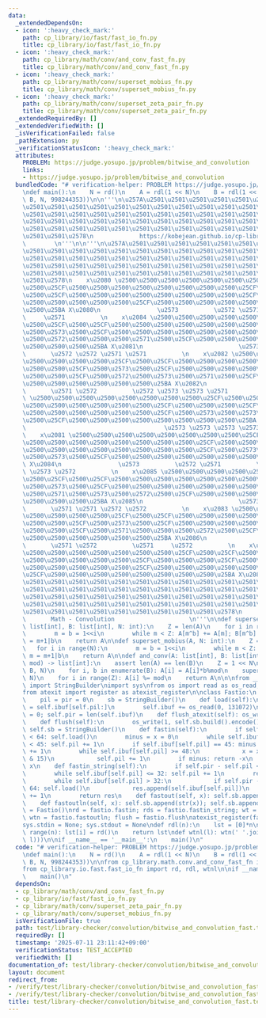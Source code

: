 ```yaml
---
data:
  _extendedDependsOn:
  - icon: ':heavy_check_mark:'
    path: cp_library/io/fast/fast_io_fn.py
    title: cp_library/io/fast/fast_io_fn.py
  - icon: ':heavy_check_mark:'
    path: cp_library/math/conv/and_conv_fast_fn.py
    title: cp_library/math/conv/and_conv_fast_fn.py
  - icon: ':heavy_check_mark:'
    path: cp_library/math/conv/superset_mobius_fn.py
    title: cp_library/math/conv/superset_mobius_fn.py
  - icon: ':heavy_check_mark:'
    path: cp_library/math/conv/superset_zeta_pair_fn.py
    title: cp_library/math/conv/superset_zeta_pair_fn.py
  _extendedRequiredBy: []
  _extendedVerifiedWith: []
  _isVerificationFailed: false
  _pathExtension: py
  _verificationStatusIcon: ':heavy_check_mark:'
  attributes:
    PROBLEM: https://judge.yosupo.jp/problem/bitwise_and_convolution
    links:
    - https://judge.yosupo.jp/problem/bitwise_and_convolution
  bundledCode: "# verification-helper: PROBLEM https://judge.yosupo.jp/problem/bitwise_and_convolution\n\
    \ndef main():\n    N = rd()\n    A = rdl(1 << N)\n    B = rdl(1 << N)\n    wtnl(and_conv(A,\
    \ B, N, 998244353))\n\n'''\n\u257A\u2501\u2501\u2501\u2501\u2501\u2501\u2501\u2501\
    \u2501\u2501\u2501\u2501\u2501\u2501\u2501\u2501\u2501\u2501\u2501\u2501\u2501\
    \u2501\u2501\u2501\u2501\u2501\u2501\u2501\u2501\u2501\u2501\u2501\u2501\u2501\
    \u2501\u2501\u2501\u2501\u2501\u2501\u2501\u2501\u2501\u2501\u2501\u2501\u2501\
    \u2501\u2501\u2501\u2501\u2501\u2501\u2501\u2501\u2501\u2501\u2501\u2501\u2501\
    \u2501\u2501\u2578\n             https://kobejean.github.io/cp-library       \
    \        \n'''\n\n'''\n\u257A\u2501\u2501\u2501\u2501\u2501\u2501\u2501\u2501\u2501\
    \u2501\u2501\u2501\u2501\u2501\u2501\u2501\u2501\u2501\u2501\u2501\u2501\u2501\
    \u2501\u2501\u2501\u2501\u2501\u2501\u2501\u2501\u2501\u2501\u2501\u2501\u2501\
    \u2501\u2501\u2501\u2501\u2501\u2501\u2501\u2501\u2501\u2501\u2501\u2501\u2501\
    \u2501\u2501\u2501\u2501\u2501\u2501\u2501\u2501\u2501\u2501\u2501\u2501\u2501\
    \u2501\u2578\n    x\u2080 \u2500\u2500\u2500\u2500\u2500\u2500\u2500\u2500\u25CF\
    \u2500\u25CF\u2500\u2500\u2500\u2500\u2500\u2500\u2500\u2500\u25CF\u2500\u2500\
    \u2500\u25CF\u2500\u2500\u2500\u2500\u2500\u2500\u2500\u2500\u25CF\u2500\u2500\
    \u2500\u2500\u2500\u2500\u2500\u25CF\u2500\u2500\u2500\u2500\u2500\u2500\u2500\
    \u2500\u25BA X\u2080\n                \u2573          \u2572 \u2571          \u2572\
    \     \u2571          \n    x\u2084 \u2500\u2500\u2500\u2500\u2500\u2500\u2500\
    \u2500\u25CF\u2500\u25CF\u2500\u2500\u2500\u2500\u2500\u2500\u2500\u2500\u25CF\
    \u2500\u2573\u2500\u25CF\u2500\u2500\u2500\u2500\u2500\u2500\u2500\u2500\u25CF\
    \u2500\u2572\u2500\u2500\u2500\u2571\u2500\u25CF\u2500\u2500\u2500\u2500\u2500\
    \u2500\u2500\u2500\u25BA X\u2081\n                           \u2573 \u2573   \
    \       \u2572 \u2572 \u2571 \u2571          \n    x\u2082 \u2500\u2500\u2500\u2500\
    \u2500\u2500\u2500\u2500\u25CF\u2500\u25CF\u2500\u2500\u2500\u2500\u2500\u2500\
    \u2500\u2500\u25CF\u2500\u2573\u2500\u25CF\u2500\u2500\u2500\u2500\u2500\u2500\
    \u2500\u2500\u25CF\u2500\u2572\u2500\u2573\u2500\u2571\u2500\u25CF\u2500\u2500\
    \u2500\u2500\u2500\u2500\u2500\u2500\u25BA X\u2082\n                \u2573   \
    \       \u2571 \u2572          \u2572 \u2573 \u2573 \u2571          \n    x\u2086\
    \ \u2500\u2500\u2500\u2500\u2500\u2500\u2500\u2500\u25CF\u2500\u25CF\u2500\u2500\
    \u2500\u2500\u2500\u2500\u2500\u2500\u25CF\u2500\u2500\u2500\u25CF\u2500\u2500\
    \u2500\u2500\u2500\u2500\u2500\u2500\u25CF\u2500\u2573\u2500\u2573\u2500\u2573\
    \u2500\u25CF\u2500\u2500\u2500\u2500\u2500\u2500\u2500\u2500\u25BA X\u2083\n \
    \                                       \u2573 \u2573 \u2573 \u2573         \n\
    \    x\u2081 \u2500\u2500\u2500\u2500\u2500\u2500\u2500\u2500\u25CF\u2500\u25CF\
    \u2500\u2500\u2500\u2500\u2500\u2500\u2500\u2500\u25CF\u2500\u2500\u2500\u25CF\
    \u2500\u2500\u2500\u2500\u2500\u2500\u2500\u2500\u25CF\u2500\u2573\u2500\u2573\
    \u2500\u2573\u2500\u25CF\u2500\u2500\u2500\u2500\u2500\u2500\u2500\u2500\u25BA\
    \ X\u2084\n                \u2573          \u2572 \u2571          \u2571 \u2573\
    \ \u2573 \u2572          \n    x\u2085 \u2500\u2500\u2500\u2500\u2500\u2500\u2500\
    \u2500\u25CF\u2500\u25CF\u2500\u2500\u2500\u2500\u2500\u2500\u2500\u2500\u25CF\
    \u2500\u2573\u2500\u25CF\u2500\u2500\u2500\u2500\u2500\u2500\u2500\u2500\u25CF\
    \u2500\u2571\u2500\u2573\u2500\u2572\u2500\u25CF\u2500\u2500\u2500\u2500\u2500\
    \u2500\u2500\u2500\u25BA X\u2085\n                           \u2573 \u2573   \
    \       \u2571 \u2571 \u2572 \u2572          \n    x\u2083 \u2500\u2500\u2500\u2500\
    \u2500\u2500\u2500\u2500\u25CF\u2500\u25CF\u2500\u2500\u2500\u2500\u2500\u2500\
    \u2500\u2500\u25CF\u2500\u2573\u2500\u25CF\u2500\u2500\u2500\u2500\u2500\u2500\
    \u2500\u2500\u25CF\u2500\u2571\u2500\u2500\u2500\u2572\u2500\u25CF\u2500\u2500\
    \u2500\u2500\u2500\u2500\u2500\u2500\u25BA X\u2086\n                \u2573   \
    \       \u2571 \u2572          \u2571     \u2572          \n    x\u2087 \u2500\
    \u2500\u2500\u2500\u2500\u2500\u2500\u2500\u25CF\u2500\u25CF\u2500\u2500\u2500\
    \u2500\u2500\u2500\u2500\u2500\u25CF\u2500\u2500\u2500\u25CF\u2500\u2500\u2500\
    \u2500\u2500\u2500\u2500\u2500\u25CF\u2500\u2500\u2500\u2500\u2500\u2500\u2500\
    \u25CF\u2500\u2500\u2500\u2500\u2500\u2500\u2500\u2500\u25BA X\u2087\n\u257A\u2501\
    \u2501\u2501\u2501\u2501\u2501\u2501\u2501\u2501\u2501\u2501\u2501\u2501\u2501\
    \u2501\u2501\u2501\u2501\u2501\u2501\u2501\u2501\u2501\u2501\u2501\u2501\u2501\
    \u2501\u2501\u2501\u2501\u2501\u2501\u2501\u2501\u2501\u2501\u2501\u2501\u2501\
    \u2501\u2501\u2501\u2501\u2501\u2501\u2501\u2501\u2501\u2501\u2501\u2501\u2501\
    \u2501\u2501\u2501\u2501\u2501\u2501\u2501\u2501\u2501\u2578\n               \
    \       Math - Convolution                     \n'''\n\ndef superset_zeta_pair(A:\
    \ list[int], B: list[int], N: int):\n    Z = len(A)\n    for i in range(N):\n\
    \        m = b = 1<<i\n        while m < Z: A[m^b] += A[m]; B[m^b] += B[m]; m\
    \ = m+1|b\n    return A\n\ndef superset_mobius(A, N: int):\n    Z = len(A)\n \
    \   for i in range(N):\n        m = b = 1<<i\n        while m < Z: A[m^b] -= A[m];\
    \ m = m+1|b\n    return A\n\ndef and_conv(A: list[int], B: list[int], N: int,\
    \ mod) -> list[int]:\n    assert len(A) == len(B)\n    Z = 1 << N\n    superset_zeta_pair(A,\
    \ B, N)\n    for i, b in enumerate(B): A[i] = A[i]*b%mod\n    superset_mobius(A,\
    \ N)\n    for i in range(Z): A[i] %= mod\n    return A\n\n\nfrom __pypy__.builders\
    \ import StringBuilder\nimport sys\nfrom os import read as os_read, write as os_write\n\
    from atexit import register as atexist_register\n\nclass Fastio:\n    ibuf = bytes()\n\
    \    pil = pir = 0\n    sb = StringBuilder()\n    def load(self):\n        self.ibuf\
    \ = self.ibuf[self.pil:]\n        self.ibuf += os_read(0, 131072)\n        self.pil\
    \ = 0; self.pir = len(self.ibuf)\n    def flush_atexit(self): os_write(1, self.sb.build().encode())\n\
    \    def flush(self):\n        os_write(1, self.sb.build().encode())\n       \
    \ self.sb = StringBuilder()\n    def fastin(self):\n        if self.pir - self.pil\
    \ < 64: self.load()\n        minus = x = 0\n        while self.ibuf[self.pil]\
    \ < 45: self.pil += 1\n        if self.ibuf[self.pil] == 45: minus = 1; self.pil\
    \ += 1\n        while self.ibuf[self.pil] >= 48:\n            x = x * 10 + (self.ibuf[self.pil]\
    \ & 15)\n            self.pil += 1\n        if minus: return -x\n        return\
    \ x\n    def fastin_string(self):\n        if self.pir - self.pil < 64: self.load()\n\
    \        while self.ibuf[self.pil] <= 32: self.pil += 1\n        res = bytearray()\n\
    \        while self.ibuf[self.pil] > 32:\n            if self.pir - self.pil <\
    \ 64: self.load()\n            res.append(self.ibuf[self.pil])\n            self.pil\
    \ += 1\n        return res\n    def fastout(self, x): self.sb.append(str(x))\n\
    \    def fastoutln(self, x): self.sb.append(str(x)); self.sb.append('\\n')\nfastio\
    \ = Fastio()\nrd = fastio.fastin; rds = fastio.fastin_string; wt = fastio.fastout;\
    \ wtn = fastio.fastoutln; flush = fastio.flush\natexist_register(fastio.flush_atexit)\n\
    sys.stdin = None; sys.stdout = None\ndef rdl(n):\n    lst = [0]*n\n    for i in\
    \ range(n): lst[i] = rd()\n    return lst\ndef wtnl(l): wtn(' '.join(map(str,\
    \ l)))\n\nif __name__ == '__main__':\n    main()\n"
  code: "# verification-helper: PROBLEM https://judge.yosupo.jp/problem/bitwise_and_convolution\n\
    \ndef main():\n    N = rd()\n    A = rdl(1 << N)\n    B = rdl(1 << N)\n    wtnl(and_conv(A,\
    \ B, N, 998244353))\n\nfrom cp_library.math.conv.and_conv_fast_fn import and_conv\n\
    from cp_library.io.fast.fast_io_fn import rd, rdl, wtnl\n\nif __name__ == '__main__':\n\
    \    main()\n"
  dependsOn:
  - cp_library/math/conv/and_conv_fast_fn.py
  - cp_library/io/fast/fast_io_fn.py
  - cp_library/math/conv/superset_zeta_pair_fn.py
  - cp_library/math/conv/superset_mobius_fn.py
  isVerificationFile: true
  path: test/library-checker/convolution/bitwise_and_convolution_fast.test.py
  requiredBy: []
  timestamp: '2025-07-11 23:11:42+09:00'
  verificationStatus: TEST_ACCEPTED
  verifiedWith: []
documentation_of: test/library-checker/convolution/bitwise_and_convolution_fast.test.py
layout: document
redirect_from:
- /verify/test/library-checker/convolution/bitwise_and_convolution_fast.test.py
- /verify/test/library-checker/convolution/bitwise_and_convolution_fast.test.py.html
title: test/library-checker/convolution/bitwise_and_convolution_fast.test.py
---
```

